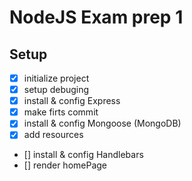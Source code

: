 # NodeJS Exam prep 1

## Setup

- [x] initialize project
- [x] setup debuging
- [x] install & config Express
- [x] make firts commit
- [x] install & config Mongoose (MongoDB)
- [x] add resources
- [] install & config Handlebars
- [] render homePage
